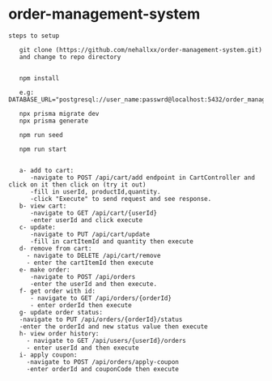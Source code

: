 # order-management-system
```steps to setup```
```1- clone the repo:
   git clone (https://github.com/nehallxx/order-management-system.git) 
   and change to repo directory
```
   ```cd "order-management-system"
   ```
```2- install the following:
   npm install
```
   
```3- open .env file and add the database
   e.g: DATABASE_URL="postgresql://user_name:passwrd@localhost:5432/order_management"
```
```4- setup prisma:
   npx prisma migrate dev
   npx prisma generate
```
```5- seed databse with data:
   npm run seed
```
```6- run the app:
   npm run start
```
```7- open any browser and paste this: http://localhost:3000/api
```
```8- to test:
   a- add to cart:
      -navigate to POST /api/cart/add endpoint in CartController and click on it then click on (try it out)
      -fill in userId, productId,quantity.
      -click "Execute" to send request and see response.
   b- view cart:
      -navigate to GET /api/cart/{userId}
      -enter userId and click execute
   c- update:
      -navigate to PUT /api/cart/update
      -fill in cartItemId and quantity then execute
   d- remove from cart:
     - navigate to DELETE /api/cart/remove
     - enter the cartItemId then execute
   e- make order:
      -navigate to POST /api/orders
      -enter the userId and then execute.
   f- get order with id:
      - navigate to GET /api/orders/{orderId}
      - enter orderId then execute
   g- update order status:
   -navigate to PUT /api/orders/{orderId}/status
   -enter the orderId and new status value then execute
   h- view order history:
     - navigate to GET /api/users/{userId}/orders
     - enter userId and then execute
   i- apply coupon:
     -navigate to POST /api/orders/apply-coupon
     -enter orderId and couponCode then execute
```










